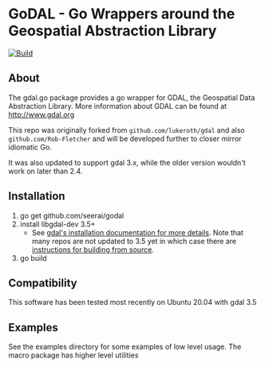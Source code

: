 # GoDAL - Go Wrappers around the Geospatial Abstraction Library
[![Build](https://github.com/seerai/godal/actions/workflows/build_and_release.yaml/badge.svg)](https://github.com/seerai/godal/actions/workflows/build_and_release.yaml)

## About

The gdal.go package provides a go wrapper for GDAL, the Geospatial Data Abstraction Library. More information about GDAL can be found at http://www.gdal.org

This repo was originally forked from `github.com/lukeroth/gdal` and also `github.com/Rob-Fletcher` and will be developed further to closer mirror idiomatic Go.

It was also updated to support gdal 3.x, while the older version wouldn't work on later than 2.4. 
                                     
## Installation

1) go get github.com/seerai/godal
2) install libgdal-dev 3.5+
    - See [gdal's installation documentation for more details](https://gdal.org/download.html#). Note that many repos are not updated to 3.5 yet in which case there are [instructions for building from source](https://gdal.org/download.html#build-instructions).
3) go build 


## Compatibility

This software has been tested most recently on Ubuntu 20.04 with gdal 3.5

## Examples

See the examples directory for some examples of low level usage.  The macro package has higher level utilities
